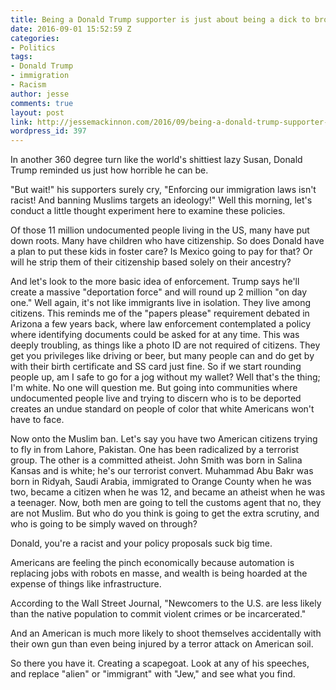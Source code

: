 ```yaml
---
title: Being a Donald Trump supporter is just about being a dick to brown people.
date: 2016-09-01 15:52:59 Z
categories:
- Politics
tags:
- Donald Trump
- immigration
- Racism
author: jesse
comments: true
layout: post
link: http://jessemackinnon.com/2016/09/being-a-donald-trump-supporter-is-just-about-being-a-dick-to-brown-people/
wordpress_id: 397
---
```


In another 360 degree turn like the world's shittiest lazy Susan, Donald Trump reminded us just how horrible he can be.

"But wait!" his supporters surely cry, "Enforcing our immigration laws isn't racist! And banning Muslims targets an ideology!" Well this morning, let's conduct a little thought experiment here to examine these policies.

Of those 11 million undocumented people living in the US, many have put down roots. Many have children who have citizenship. So does Donald have a plan to put these kids in foster care? Is Mexico going to pay for that? Or will he strip them of their citizenship based solely on their ancestry?




And let's look to the more basic idea of enforcement. Trump says he'll create a massive "deportation force" and will round up 2 million "on day one." Well again, it's not like immigrants live in isolation. They live among citizens. This reminds me of the "papers please" requirement debated in Arizona a few years back, where law enforcement contemplated a policy where identifying documents could be asked for at any time. This was deeply troubling, as things like a photo ID are not required of citizens. They get you privileges like driving or beer, but many people can and do get by with their birth certificate and SS card just fine. So if we start rounding people up, am I safe to go for a jog without my wallet? Well that's the thing; I'm white. No one will question me. But going into communities where undocumented people live and trying to discern who is to be deported creates an undue standard on people of color that white Americans won't have to face.

Now onto the Muslim ban. Let's say you have two American citizens trying to fly in from Lahore, Pakistan. One has been radicalized by a terrorist group. The other is a committed atheist. John Smith was born in Salina Kansas and is white; he's our terrorist convert. Muhammad Abu Bakr was born in Ridyah, Saudi Arabia, immigrated to Orange County when he was two, became a citizen when he was 12, and became an atheist when he was a teenager. Now, both men are going to tell the customs agent that no, they are not Muslim. But who do you think is going to get the extra scrutiny, and who is going to be simply waved on through?

Donald, you're a racist and your policy proposals suck big time.

Americans are feeling the pinch economically because automation is replacing jobs with robots en masse, and wealth is being hoarded at the expense of things like infrastructure.

According to the Wall Street Journal, "Newcomers to the U.S. are less likely than the native population to commit violent crimes or be incarcerated."

And an American is much more likely to shoot themselves accidentally with their own gun than even being injured by a terror attack on American soil.

So there you have it. Creating a scapegoat. Look at any of his speeches, and replace "alien" or "immigrant" with "Jew," and see what you find.


